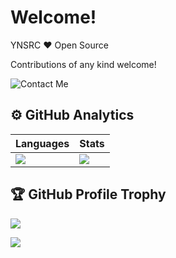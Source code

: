 # Welcome!

YNSRC ❤️ Open Source

Contributions of any kind welcome!

![Contact Me](https://img.shields.io/badge/contact_me-%79%6e%73%72%63_%41%54_%68%6f%74%6d%61%69%6c%2e%63%6f%6d-blue?&style=for-the-badge&logo=%67%6d%61%69%6c)

## ⚙️ GitHub Analytics
| Languages                                                                                                                                                                                | Stats                                                                                                               |
|------------------------------------------------------------------------------------------------------------------------------------------------------------------------------------------|---------------------------------------------------------------------------------------------------------------------|
| ![](https://github-readme-stats.vercel.app/api/top-langs/?username=ynsrc&theme=dark&hide_border=true&include_all_commits=true&count_private=true&layout=compact) | ![](https://github-readme-stats.vercel.app/api?username=ynsrc&theme=dark&hide_border=true&include_all_commits=true) |


## 🏆 GitHub Profile Trophy
![](https://github-profile-trophy.vercel.app/?username=ynsrc&column=8&theme=darkhub&no-frame=true&no-bg=true)


![](https://komarev.com/ghpvc/?username=ynsrc&color=blue&abbreviated=true)
